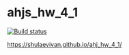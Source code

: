 # ahjs_hw_4_1

[![Build status](https://ci.appveyor.com/api/projects/status/db13ou1ig4pb167e?svg=true)](https://ci.appveyor.com/project/ShulaevIvan/ahj-hw-4-1)

https://shulaevivan.github.io/ahj_hw_4_1/

